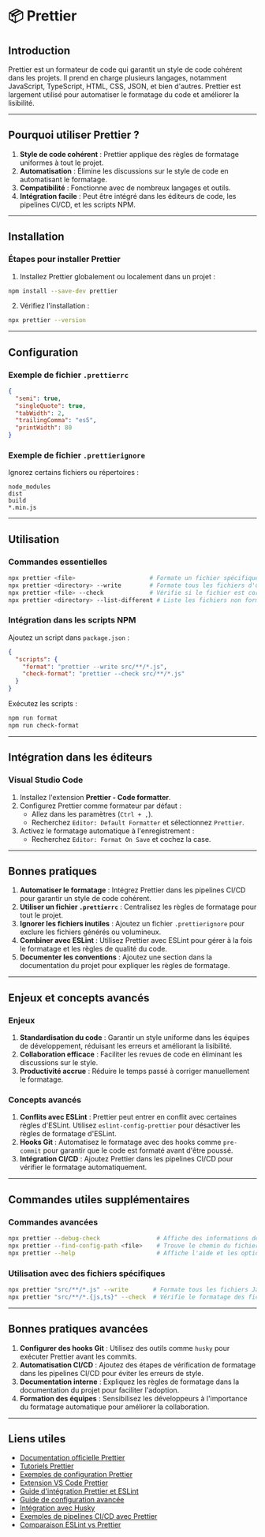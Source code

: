 # 📦 Prettier

## Introduction

Prettier est un formateur de code qui garantit un style de code cohérent dans les projets. Il prend en charge plusieurs langages, notamment JavaScript, TypeScript, HTML, CSS, JSON, et bien d'autres. Prettier est largement utilisé pour automatiser le formatage du code et améliorer la lisibilité.

---

## Pourquoi utiliser Prettier ?

1. **Style de code cohérent** : Prettier applique des règles de formatage uniformes à tout le projet.
2. **Automatisation** : Élimine les discussions sur le style de code en automatisant le formatage.
3. **Compatibilité** : Fonctionne avec de nombreux langages et outils.
4. **Intégration facile** : Peut être intégré dans les éditeurs de code, les pipelines CI/CD, et les scripts NPM.

---

## Installation

### Étapes pour installer Prettier

1. Installez Prettier globalement ou localement dans un projet :

```bash
npm install --save-dev prettier
```

2. Vérifiez l'installation :

```bash
npx prettier --version
```

---

## Configuration

### Exemple de fichier `.prettierrc`

```json
{
  "semi": true,
  "singleQuote": true,
  "tabWidth": 2,
  "trailingComma": "es5",
  "printWidth": 80
}
```

### Exemple de fichier `.prettierignore`

Ignorez certains fichiers ou répertoires :

```
node_modules
dist
build
*.min.js
```

---

## Utilisation

### Commandes essentielles

```bash
npx prettier <file>                     # Formate un fichier spécifique
npx prettier <directory> --write        # Formate tous les fichiers d'un répertoire
npx prettier <file> --check             # Vérifie si le fichier est correctement formaté
npx prettier <directory> --list-different # Liste les fichiers non formatés
```

### Intégration dans les scripts NPM

Ajoutez un script dans `package.json` :

```json
{
  "scripts": {
    "format": "prettier --write src/**/*.js",
    "check-format": "prettier --check src/**/*.js"
  }
}
```

Exécutez les scripts :

```bash
npm run format
npm run check-format
```

---

## Intégration dans les éditeurs

### Visual Studio Code

1. Installez l'extension **Prettier - Code formatter**.
2. Configurez Prettier comme formateur par défaut :
   - Allez dans les paramètres (`Ctrl + ,`).
   - Recherchez `Editor: Default Formatter` et sélectionnez `Prettier`.
3. Activez le formatage automatique à l'enregistrement :
   - Recherchez `Editor: Format On Save` et cochez la case.

---

## Bonnes pratiques

1. **Automatiser le formatage** : Intégrez Prettier dans les pipelines CI/CD pour garantir un style de code cohérent.
2. **Utiliser un fichier `.prettierrc`** : Centralisez les règles de formatage pour tout le projet.
3. **Ignorer les fichiers inutiles** : Ajoutez un fichier `.prettierignore` pour exclure les fichiers générés ou volumineux.
4. **Combiner avec ESLint** : Utilisez Prettier avec ESLint pour gérer à la fois le formatage et les règles de qualité du code.
5. **Documenter les conventions** : Ajoutez une section dans la documentation du projet pour expliquer les règles de formatage.

---

## Enjeux et concepts avancés

### Enjeux

1. **Standardisation du code** : Garantir un style uniforme dans les équipes de développement, réduisant les erreurs et améliorant la lisibilité.
2. **Collaboration efficace** : Faciliter les revues de code en éliminant les discussions sur le style.
3. **Productivité accrue** : Réduire le temps passé à corriger manuellement le formatage.

### Concepts avancés

1. **Conflits avec ESLint** : Prettier peut entrer en conflit avec certaines règles d'ESLint. Utilisez `eslint-config-prettier` pour désactiver les règles de formatage d'ESLint.
2. **Hooks Git** : Automatisez le formatage avec des hooks comme `pre-commit` pour garantir que le code est formaté avant d'être poussé.
3. **Intégration CI/CD** : Ajoutez Prettier dans les pipelines CI/CD pour vérifier le formatage automatiquement.

---

## Commandes utiles supplémentaires

### Commandes avancées

```bash
npx prettier --debug-check                # Affiche des informations de débogage sur le formatage
npx prettier --find-config-path <file>    # Trouve le chemin du fichier de configuration utilisé
npx prettier --help                       # Affiche l'aide et les options disponibles
```

### Utilisation avec des fichiers spécifiques

```bash
npx prettier "src/**/*.js" --write       # Formate tous les fichiers JavaScript dans le dossier src
npx prettier "src/**/*.{js,ts}" --check  # Vérifie le formatage des fichiers JS et TS
```

---

## Bonnes pratiques avancées

1. **Configurer des hooks Git** : Utilisez des outils comme `husky` pour exécuter Prettier avant les commits.
2. **Automatisation CI/CD** : Ajoutez des étapes de vérification de formatage dans les pipelines CI/CD pour éviter les erreurs de style.
3. **Documentation interne** : Expliquez les règles de formatage dans la documentation du projet pour faciliter l'adoption.
4. **Formation des équipes** : Sensibilisez les développeurs à l'importance du formatage automatique pour améliorer la collaboration.

---

## Liens utiles

- [Documentation officielle Prettier](https://prettier.io/docs/en/)
- [Tutoriels Prettier](https://www.tutorialspoint.com/prettier/index.htm)
- [Exemples de configuration Prettier](https://github.com/prettier/prettier)
- [Extension VS Code Prettier](https://marketplace.visualstudio.com/items?itemName=esbenp.prettier-vscode)
- [Guide d'intégration Prettier et ESLint](https://prettier.io/docs/en/integrating-with-linters.html)
- [Guide de configuration avancée](https://prettier.io/docs/en/options.html)
- [Intégration avec Husky](https://typicode.github.io/husky/#/)
- [Exemples de pipelines CI/CD avec Prettier](https://github.com/prettier/prettier-ci)
- [Comparaison ESLint vs Prettier](https://eslint.org/docs/latest/user-guide/integrations#prettier)
